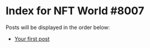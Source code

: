 # Index for NFT World #8007
Posts will be displayed in the order below:

- [Your first post](./001-first.md)

